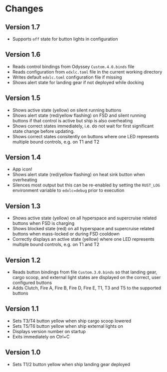 # Changes

## Version 1.7

- Supports `off` state for button lights in configuration

## Version 1.6

- Reads control bindings from Odyssey `Custom.4.0.binds` file
- Reads configuration from `edxlc.toml` file in the current working directory
- Writes default `edxlc.toml` configuration file if missing
- Shows alert state for landing gear if not deployed while docking

## Version 1.5

- Shows active state (yellow) on silent running buttons
- Shows alert state (red/yellow flashing) on FSD and silent running buttons if
  that control is active but ship is also overheating
- Shows correct states immediately, i.e. do not wait for first significant state
  change before updating.
- Shows correct states consitently on buttons where one LED represents multiple
  bound controls, e.g. on T1 and T2

## Version 1.4

- App icon!
- Shows alert state (red/yellow flashing) on heat sink button when overheating
- Silences most output but this can be re-enabled by setting the `RUST_LOG`
  environment variable to `edxlc=debug` prior to execution

## Version 1.3

- Shows active state (yellow) on all hyperspace and supercruise related buttons
  when FSD is charging
- Shows blocked state (red) on all hyperspace and supercruise related buttons
  when mass-locked or during FSD cooldown
- Correctly displays an active state (yellow) where one LED represents multiple
  bound controls, e.g. on T1 and T2

## Version 1.2

- Reads button bindings from file `Custom.3.0.binds` so that landing gear,
  cargo scoop, and external light states are displayed on the correct, user
  configured buttons
- Adds Clutch, Fire A, Fire B, Fire D, Fire E, T1, T3 and T5 to the supported
  buttons

## Version 1.1

- Sets T3/T4 button yellow when ship cargo scoop lowered
- Sets T5/T6 button yellow when ship external lights on
- Displays version number on startup
- Exits immediately on Ctrl+C

## Version 1.0

- Sets T1/2 button yellow when ship landing gear deployed
